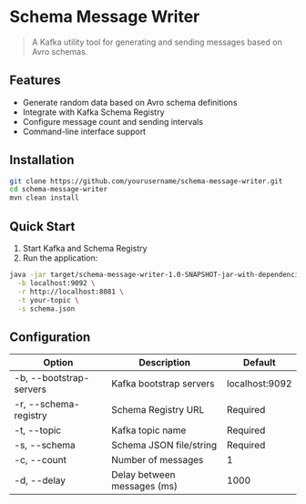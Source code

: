 # Schema Message Writer

> A Kafka utility tool for generating and sending messages based on Avro schemas.

## Features

- Generate random data based on Avro schema definitions
- Integrate with Kafka Schema Registry
- Configure message count and sending intervals
- Command-line interface support

## Installation

```bash
git clone https://github.com/yourusername/schema-message-writer.git
cd schema-message-writer
mvn clean install
```

## Quick Start

1. Start Kafka and Schema Registry
2. Run the application:

```bash
java -jar target/schema-message-writer-1.0-SNAPSHOT-jar-with-dependencies.jar \
  -b localhost:9092 \
  -r http://localhost:8081 \
  -t your-topic \
  -s schema.json
```

## Configuration

| Option | Description | Default |
|--------|-------------|---------|
| -b, --bootstrap-servers | Kafka bootstrap servers | localhost:9092 |
| -r, --schema-registry | Schema Registry URL | Required |
| -t, --topic | Kafka topic name | Required |
| -s, --schema | Schema JSON file/string | Required |
| -c, --count | Number of messages | 1 |
| -d, --delay | Delay between messages (ms) | 1000 |
